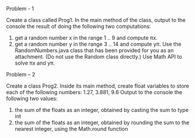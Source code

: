 Problem - 1

Create a class called Prog1. In the main method of the class, output to the console the result of doing the following two computations:
1. get a random number x in the range 1 .. 9 and compute πx.
2. get a random number y in the range 3 .. 14 and compute yπ.
Use the RandomNumbers.java class that has been provided for you as an attachment. (Do not use the Random class directly.) Use Math API to solve πx and yπ.

Problem – 2

Create a class Prog2. Inside its main method, create float variables to store each of the following numbers:
1.27, 3.881, 9.6
Output to the console the following two values:
1. the sum of the floats as an integer, obtained by casting the sum to type int
2. the sum of the floats as an integer, obtained by rounding the sum to the nearest integer, using the Math.round function
